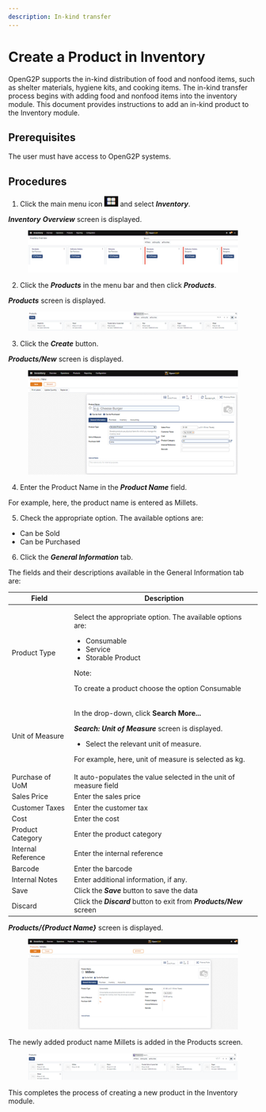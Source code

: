 ```yaml
---
description: In-kind transfer
---
```


# Create a Product in Inventory

OpenG2P supports the in-kind distribution of food and nonfood items, such as shelter materials, hygiene kits, and cooking items. The in-kind transfer process begins with adding food and nonfood items into the inventory module. This document provides instructions to add an in-kind product to the Inventory module.

## Prerequisites

The user must have access to OpenG2P systems.

## Procedures

1. Click the main menu icon ![](../../../../../.gitbook/assets/main-menu.png) and select _**Inventory**_.

_**Inventory**_ _**Overview**_ screen is displayed.

<figure><img src="../../../../../.gitbook/assets/inventory-overview.png" alt=""><figcaption></figcaption></figure>

2. Click the _**Products**_ in the menu bar and then click _**Products**_.

_**Products**_ screen is displayed.

<figure><img src="../../../../../.gitbook/assets/products-inventory.png" alt=""><figcaption></figcaption></figure>

3. Click the _**Create**_ button.

_**Products/New**_ screen is displayed.

<figure><img src="../../../../../.gitbook/assets/products-new-inventory.png" alt=""><figcaption></figcaption></figure>

4. Enter the Product Name in the _**Product Name**_ field.

For example, here, the product name is entered as Millets.

5. Check the appropriate option. The available options are:

* Can be Sold
* Can be Purchased

6. Click the _**General Information**_ tab.

The fields and their descriptions available in the General Information tab are:

| Field              | Description                                                                                                                                                                                                                                                   |
| ------------------ | ------------------------------------------------------------------------------------------------------------------------------------------------------------------------------------------------------------------------------------------------------------- |
| Product Type       | <p>Select the appropriate option. The available options are: </p><ul><li>Consumable</li><li>Service</li><li>Storable Product</li></ul><p>Note: </p><p>To create a product choose the option Consumable</p>                                                    |
| Unit of Measure    | <p>In the drop-down, click <strong>Search More...</strong></p><p><em><strong>Search: Unit of Measure</strong></em> screen is displayed.</p><ul><li>Select the relevant unit of measure.</li></ul><p>For example, here, unit of measure is selected as kg.</p> |
| Purchase of UoM    | It auto-populates the value selected in the unit of measure field                                                                                                                                                                                             |
| Sales Price        | Enter the sales price                                                                                                                                                                                                                                         |
| Customer Taxes     | Enter the customer tax                                                                                                                                                                                                                                        |
| Cost               | Enter the cost                                                                                                                                                                                                                                                |
| Product Category   | Enter the product category                                                                                                                                                                                                                                    |
| Internal Reference | Enter the internal reference                                                                                                                                                                                                                                  |
| Barcode            | Enter the barcode                                                                                                                                                                                                                                             |
| Internal Notes     | Enter additional information, if any.                                                                                                                                                                                                                         |
| Save               | Click the _**Save**_ button to save the data                                                                                                                                                                                                                  |
| Discard            | Click the _**Discard**_ button to exit from _**Products/New**_ screen                                                                                                                                                                                         |

_**Products/{Product Name}**_ screen is displayed.

<figure><img src="../../../../../.gitbook/assets/products-productname-inventory.png" alt=""><figcaption></figcaption></figure>

The newly added product name Millets is added in the Products screen.

<figure><img src="../../../../../.gitbook/assets/products-added-new-productname-inventory.png" alt=""><figcaption></figcaption></figure>

This completes the process of creating a new product in the Inventory module.
